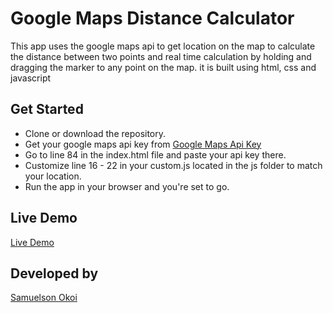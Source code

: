 # Google Maps Distance Calculator

This app uses the google maps api to get location on the map to calculate the distance between two points and real time calculation by holding and dragging the marker to any point on the map. it is built using html, css and javascript 

## Get Started

- Clone or download the repository.
- Get your google maps api key from [Google Maps Api Key](https://developers.google.com/maps/documentation/javascript/get-api-key)
- Go to line 84 in the index.html file and paste your api key there.
- Customize line 16 - 22 in your custom.js located in the js folder to match your location.
- Run the app in your browser and you're set to go.

## Live Demo
[Live Demo](https://traveller-eca7b.firebaseapp.com/)

## Developed by

[Samuelson Okoi](https://www.samuelsonokoi.com/)
